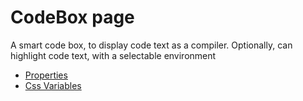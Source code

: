 # CodeBox page

A smart code box, to display code text as a compiler. Optionally, can highlight code text, with a selectable environment

- [Properties](props.md)
- [Css Variables](css-vars.md)
